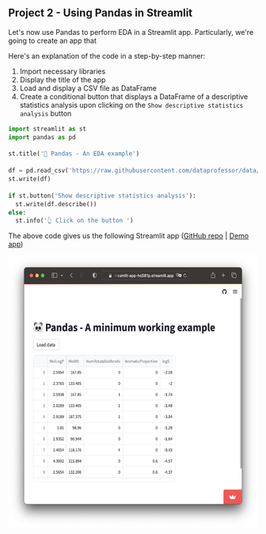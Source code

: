 ## Project 2 - Using Pandas in Streamlit

Let's now use Pandas to perform EDA in a Streamlit app. Particularly, we're going to create an app that 

Here's an explanation of the code in a step-by-step manner:
1. Import necessary libraries
2. Display the title of the app
3. Load and display a CSV file as DataFrame
4. Create a conditional button that displays a DataFrame of a descriptive statistics analysis upon clicking on the `Show descriptive statistics analysis` button

```Python
import streamlit as st
import pandas as pd

st.title('🐼 Pandas - An EDA example')

df = pd.read_csv('https://raw.githubusercontent.com/dataprofessor/data/master/delaney_solubility_with_descriptors.csv')
st.write(df)
  
if st.button('Show descriptive statistics analysis'):
  st.write(df.describe())
else:
  st.info('👆 Click on the button ')
```

The above code gives us the following Streamlit app ([GitHub repo](https://github.com/dataprofessor/st-pandas-example-2) | [Demo app]())

<p align="left">
  <img src="../img/lesson-4-pandas-example-streamlit-app.png" height="550">
</p>
